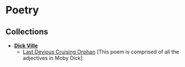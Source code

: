 # Poetry

## Collections

* **[Dick Ville]()**
  * [Last Devious Cruising Orphan](https://github.com/rubinsztajn/poetry/blob/master/last-devious-cruising-orphan.md)
   [This poem is comprised of all the adjectives in Moby Dick]
  
  
